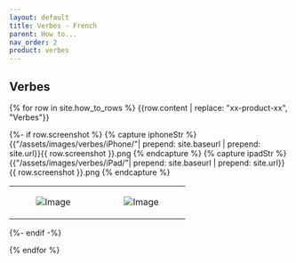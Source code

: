 ```yaml
---
layout: default
title: Verbes - French
parent: How to...
nav_order: 2
product: verbes
---
```

<h2>Verbes</h2>

{% for row in site.how_to_rows %}
{{row.content | replace: "xx-product-xx", "Verbes"}}

{%- if row.screenshot %}
{% capture iphoneStr %} {{"/assets/images/verbes/iPhone/"| prepend: site.baseurl | prepend: site.url}}{{ row.screenshot  }}.png {% endcapture %}
{% capture ipadStr %} {{"/assets/images/verbes/iPad/"| prepend: site.baseurl | prepend: site.url}}{{ row.screenshot  }}.png {% endcapture %}
<table>
<tbody>
	<tr>
		<td class = "iphone">
			<figure >
				<img class="iphone"  src="{{ iphoneStr }}" alt="Image" />
			</figure>
		</td>
		<td  class = "ipad">
			<figure>
				<img class="ipad"  src="{{ ipadStr }}" alt="Image" />
			</figure>
		</td>
	</tr>
</tbody>
</table>
{%- endif -%}

{% endfor %}
